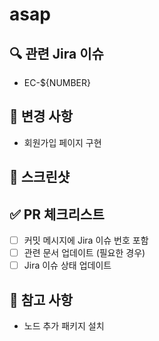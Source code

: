 # asap

## 🔍 관련 Jira 이슈

- EC-${NUMBER}

## 📝 변경 사항

<!-- 이번 PR에서 작업한 내용을 명확히 기술해주세요 -->

- 회원가입 페이지 구현

## 📸 스크린샷

## ✅ PR 체크리스트

- [ ] 커밋 메시지에 Jira 이슈 번호 포함
- [ ] 관련 문서 업데이트 (필요한 경우)
- [ ] Jira 이슈 상태 업데이트

## 📌 참고 사항

- 노드 추가 패키지 설치

